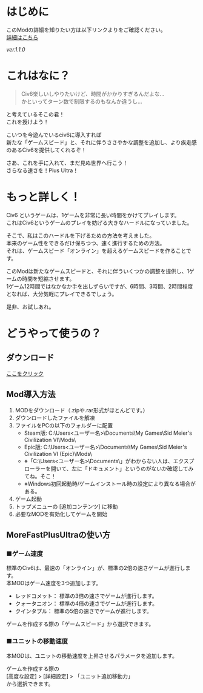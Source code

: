 # はじめに
このModの詳細を知りたい方は以下リンクよりをご確認ください。  
[詳細はこちら](https://github.com/PublicTsukun/MoreFastPlusUltra/wiki/More-Fast-Plus-Ultra-%E3%81%B8%E3%82%88%E3%81%86%E3%81%93%E3%81%9D%EF%BC%81)  
  
_ver.1.1.0_ 

# これはなに？
> Civ6楽しいしやりたいけど、時間がかかりすぎるんだよな...  
> かといってターン数で制限するのもなんか違うし...

と考えているそこの君！  
これを授けよう！  
  
こいつを今遊んでいるciv6に導入すれば  
新たな「ゲームスピード」と、それに伴うささやかな調整を追加し、より疾走感のあるCiv6を提供してくれるぞ！  
  
さあ、これを手に入れて、まだ見ぬ世界へ行こう！  
さらなる速さを！Plus Ultra！  

# もっと詳しく！
Civ6 というゲームは、1ゲームを非常に長い時間をかけてプレイします。  
これはCiv6というゲームのプレイを妨げる大きなハードルになっていました。
  
そこで、私はこのハードルを下げるための方法を考えました。  
本来のゲーム性をできるだけ保ちつつ、速く進行するための方法。  
それは、ゲームスピード「オンライン」を超えるゲームスピードを作ることです。  
  
このModは新たなゲームスピードと、それに伴ういくつかの調整を提供し、1ゲームの時間を短縮させます。  
1ゲーム12時間ではなかなか手を出しずらいですが、6時間、3時間、2時間程度となれば、大分気軽にプレイできるでしょう。  
  
是非、お試しあれ。

# どうやって使うの？
## ダウンロード
[ここをクリック](https://github.com/PublicTsukun/MoreFastPlusUltra/archive/refs/tags/1.0.0.zip)

## Mod導入方法  
1. MODをダウンロード（.zipや.rar形式がほとんどです。）
2. ダウンロードしたファイルを解凍
3. ファイルをPCの以下のフォルダーに配置
    * Steam版: C:\Users\<ユーザー名>\Documents\My Games\Sid Meier's Civilization VI\Mods\
    * Epic版: C:\Users\<ユーザー名>\Documents\My Games\Sid Meier's Civilization VI (Epic)\Mods\
    * ※「C:\Users\<ユーザー名>\Documents\」がわからない人は、エクスプローラーを開いて、左に「ドキュメント」というのがないか確認してみてね。そこ！
    * ※Windows初回起動時/ゲームインストール時の設定により異なる場合がある。
5. ゲーム起動
6. トップメニューの [追加コンテンツ] に移動
7. 必要なMODを有効化してゲームを開始

## MoreFastPlusUltraの使い方
### ■ゲーム速度
標準のCiv6は、最速の「オンライン」が、標準の2倍の速さゲームが進行します。<br>
本MODはゲーム速度を3つ追加します。<br>
* レッドコメット： 標準の3倍の速さでゲームが進行します。
* クォータニオン： 標準の4倍の速さでゲームが進行します。
* クインタプル： 標準の5倍の速さでゲームが進行します。

ゲームを作成する際の「ゲームスピード」から選択できます。

### ■ユニットの移動速度
本MODは、ユニットの移動速度を上昇させるパラメータを追加します。

ゲームを作成する際の<br>
[高度な設定] > [詳細設定] > 「ユニット追加移動力」<br>
から選択できます。
